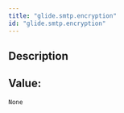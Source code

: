 ```yaml
---
title: "glide.smtp.encryption"
id: "glide.smtp.encryption"
---
```

## Description



## Value: 
```
None
```